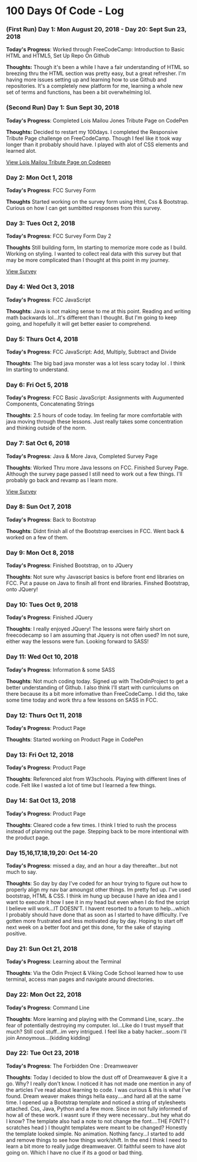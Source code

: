 # 100 Days Of Code - Log

### (First Run) Day 1: Mon August 20, 2018 - Day 20: Sept Sun 23, 2018

**Today's Progress**: Worked through FreeCodeCamp: Introduction to Basic HTML and HTML5, Set Up Repo On Github

**Thoughts:** Though it's been a while I have a fair understanding of HTML so breezing thru the HTML section was pretty easy, but a great refresher. I'm having more issues setting up and learning how to use Github and repositories. It's a completely new platform for me, learning a whole new set of terms and functions, has been a bit overwhelming lol.

<!-- **Link to work:** None Today -->
### (Second Run) Day 1: Sun Sept 30, 2018

**Today's Progress**: Completed Lois Mailou Jones Tribute Page on CodePen

**Thoughts:** Decided to restart my 100days. I completed the Responsive Tribute Page challenge on FreeCodeCamp. Though I feel like it took way longer than it probably should have. I played with alot of CSS elements and learned alot. 


<!-- **Link to work:**-->
<a href="https://codepen.io/lolitadefoe/pen/BOdZwN"> View Lois Mailou Tribute Page on Codepen</a>

### Day 2: Mon Oct 1, 2018

**Today's Progress**: FCC Survey Form

**Thoughts** Started working on the survey form using Html, Css & Bootstrap. Curious on how I can get sumbitted responses 
from this survey. 


### Day 3: Tues Oct 2, 2018

**Today's Progress**: FCC Survey Form Day 2

**Thoughts** Still building form, Im starting to memorize more code as I build. Working on styling. I wanted to collect real data with this survey but that may be more complicated than I thought at this point in my journey.

<a href="https://codepen.io/lolitadefoe/pen/LgVJer?editors=1100"> View Survey</a>

### Day 4: Wed Oct 3, 2018

**Today's Progress**: FCC JavaScript

**Thoughts**: Java is not making sense to me at this point. Reading and writing math backwards lol...It's different than I thought. But I'm going to keep going, and hopefully it will get better easier to comprehend. 

### Day 5: Thurs Oct 4, 2018

**Today's Progress**: FCC JavaScript: Add, Multiply, Subtract and Divide

**Thoughts**: The big bad java monster was a lot less scary today lol . I think Im starting to understand.

### Day 6: Fri Oct 5, 2018

**Today's Progress**: FCC Basic JavaScript: Assignments with Augumented Components, Concatenating Strings 

**Thoughts**: 2.5 hours of code today. Im feeling far more comfortable with java moving through these lessons. Just really takes some concentration and thinking outside of the norm. 

### Day 7: Sat Oct 6, 2018

**Today's Progress**: Java & More Java, Completed Survey Page

**Thoughts**: Worked Thru more Java lessons on FCC. Finished Survey Page. Although the survey page passed I still need to work out a few things. I'll probably go back and revamp as I learn more. 

<a href="https://codepen.io/lolitadefoe/pen/LgVJer">View Survey</a>

### Day 8: Sun Oct 7, 2018

**Today's Progress**: Back to Bootstrap

**Thoughts**: Didnt finish all of the Bootstrap exercises in FCC. Went back & worked on a few of them. 

### Day 9: Mon Oct 8, 2018

**Today's Progress**: Finished Bootstrap, on to JQuery

**Thoughts**: Not sure why Javascript basics is before front end libraries on FCC. Put a pause on Java to finsih all front end libraries. Finshed Bootstrap, onto JQuery! 


### Day 10: Tues Oct 9, 2018

**Today's Progress**: Finished JQuery

**Thoughts**: I really enjoyed JQuery! The lessons were fairly short on freecodecamp so I am assuming that Jquery is not often used? Im not sure, either way the lessons were fun. Looking forward to SASS!

### Day 11: Wed Oct 10, 2018

**Today's Progress**: Information & some SASS

**Thoughts**: Not much coding today. Signed up with TheOdinProject to get a better understanding of Github. I also think I'll start with curriculums on there because its a bit more infomative than FreeCodeCamp. I did tho, take some time today and work thru a few lessons on SASS in FCC. 

### Day 12: Thurs Oct 11, 2018

**Today's Progress**: Product Page

**Thoughts**: Started working on Product Page in CodePen

### Day 13: Fri Oct 12, 2018

**Today's Progress**: Product Page 

**Thoughts**: Referenced alot from W3schools. Playing with different lines of code. Felt like I wasted a lot of time but I learned a few things.  


### Day 14: Sat Oct 13, 2018

**Today's Progress**: Product Page 

**Thoughts**: Cleared code a few times. I think I tried to rush the process instead of planning out the page. Stepping back to be more intentional with the product page. 


### Day 15,16,17,18,19,20: Oct 14-20

**Today's Progress**: missed a day, and an hour a day thereafter...but not much to say.

**Thoughts**: So day by day I've coded for an hour trying to figure out how to properly align my nav bar amoungst other things. Im pretty fed up. I've used bootstrap, HTML & CSS. I think im hung up because I have an idea and I want to execute it how I see it in my head but even when I do find the script I believe will work...IT DOESN'T. I havent resorted to a forum to help...which I probably should have done that as soon as I started to have difficulty. I've gotten more frustrated and less motivated day by day. Hoping to start off next week on a better foot and get this done, for the sake of staying positive. 

### Day 21: Sun Oct 21, 2018

**Today's Progress**: Learning about the Terminal 

**Thoughts**: Via the Odin Project & Viking Code School learned how to use terminal, access man pages and navigate around directories.

### Day 22: Mon Oct 22, 2018

**Today's Progress**: Command Line 

**Thoughts**: More learning and playing with the Command Line, scary...the fear of potentially destroying my computer. lol...Like do I trust myself that much? Still cool stuff...im very intrigued. I feel like a baby hacker...soom i'll join Annoymous...(kidding kidding) 

### Day 22: Tue Oct 23, 2018

**Today's Progress**: The Forbidden One : Dreamweaver

**Thoughts**: Today I decided to blow the dust off of Dreamweaver & give it a go. Why? I really don't know. I noticed it has not made one mention in any of the articles I've read about learning to code. I was curious & this is what I've found. Dream weaver makes things hella easy....and hard all at the same time. I opened up a Bootstrap template and noticed a string of stylesheets attached. Css, Java, Python and a few more. Since im not fully informed of how all of these work. I wasnt sure if they were necessary...but hey what do I know? The template also had a note to not change the font....THE FONT? ( scratches head ) I thought templates were meant to be changed? Honestly the template looked simple. No animation. Nothing fancy...I started to add and remove things to see how things work/shift. In the end I think I need to learn a bit more to really judge dreamweaver. Ol faithful seem to have alot going on. Which I have no clue if its a good or bad thing. 
